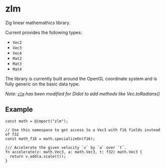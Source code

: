 # zlm
Zig linear mathemathics library.

Current provides the following types:

- `Vec2`
- `Vec3`
- `Vec4`
- `Mat2`
- `Mat3`
- `Mat4`

The library is currently built around the OpenGL coordinate system and is fully generic on the basic data type.

*Note: [`zlm`](https://github.com/ziglibs/zlm) has been modified for Didot to add methods like Vec.toRadians()*

## Example

```zig
const math = @import("zlm");

// Use this namespace to get access to a Vec3 with f16 fields instead of f32
const math_f16 = math.specializeOn(f16);

/// Accelerate the given velocity `v` by `a` over `t`.
fn accelerate(v: math.Vec3, a: math.Vec3, t: f32) math.Vec3 {
  return v.add(a.scale(t));
}
```